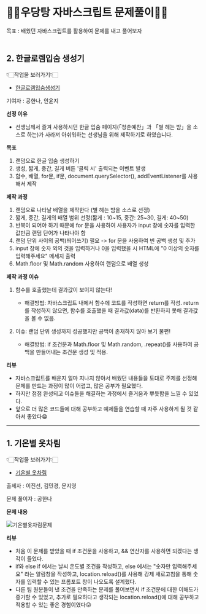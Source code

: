 # ✍🏻우당탕 자바스크립트 문제풀이✍🏻 #

목표 : 배웠던 자바스크립트를 활용하여 문제를 내고 풀어보자<br>
<br>

## 2. 한글로렘입숨 생성기 ##

👇🏻작업물 보러가기👇🏻
- [한글로렘입숨생성기](https://gonghanna.github.io/JS-Question-book/loremIpsum.html)

기여자 : 공한나, 안윤지

**선정 이유**
- 선생님께서 즐겨 사용하시던 한글 입숨 페이지(「청춘예찬」과 「별 헤는 밤」을 소스로 하는)가 사라져 아쉬워하는 선생님을 위해 제작하기로 하였습니다.

**목표**
1. 랜덤으로 한글 입숨 생성하기
2. 생성, 짧게, 중간, 길게 버튼 '클릭 시' 출력되는 이벤트 발생
3. 함수, 배열, for문, if문, document.querySelector(), addEventListener를 사용해서 제작

**제작 과정**
1. 랜덤으로 나타날 배열을 제작한다 (별 헤는 밤을 소스로 선정)
2. 짧게, 중간, 길게의 배열 범위 선정(짧게 : 10~15, 중간: 25~30, 길게: 40~50)
3. 반복이 되어야 하기 때문에 for 문을 사용하여 사용자가 input 창에 숫자를 입력한 값만큼 랜덤 단어가 나타나야 함
4. 랜덤 단위 사이의 공백(띄어쓰기) 필요 -> for 문을 사용하여 빈 공백 생성 및 추가
5. input 창에 숫자 외의 것을 입력하거나 0을 입력했을 시 HTML에 "0 이상의 숫자를 입력해주세요" 메세지 출력
6. Math.floor 및 Math.random 사용하여 랜덤으로 배열 생성

**제작 과정 이슈**
1. 함수를 호출했는데 결과값이 보이지 않는다!
    - 해결방법: 자바스크립트 내에서 함수에 코드를 작성하면 return를 작성. return를 작성하지 않으면, 함수를 호출했을 때 결과값(data)를 반환하지 못해 결과값을 볼 수 없음.
  
2. 이슈: 랜덤 단위 생성까지 성공했지만 공백이 존재하지 않아 보기 불편!
    - 해결방법: if 조건문과 Math.floor 및 Math.random, .repeat()를 사용하여 공백을 만들어내는 조건문 생성 및 적용.
  
**리뷰**
- 자바스크립트를 배운지 얼마 지나지 않아서 배웠던 내용들을 토대로 주제를 선정해 문제를 만드는 과정이 많이 어렵고, 많은 공부가 필요했다.
- 하지만 점점 완성되고 이슈들을 해결하는 과정에서 즐거움과 뿌듯함을 느낄 수 있었다.
- 앞으로 더 많은 코드들에 대해 공부하고 예제들을 연습할 때 자주 사용하게 될 것 같아서 좋았다😁

----

## 1. 기온별 옷차림 ##

👇🏻작업물 보러가기👇🏻
- [기온별 옷차림](https://gonghanna.github.io/JS-Question-book/weatherForDress.html)

출제자 : 이진선, 김민경, 문지영

문제 풀이자 : 공한나

**문제 내용**

![기온별옷차림문제](https://github.com/GongHanna/TeamProject/assets/160007300/098378ad-554c-449a-920a-5ae694c7c4e0)
  
**리뷰**
- 처음 이 문제를 받았을 때 if 조건문을 사용하고, && 연산자를 사용하면 되겠다는 생각이 들었다.
- if와 else if 에서는 날씨 온도별 조건을 작성하고, else 에서는 "숫자만 입력해주세요" 라는 알람창을 작성하고, location.reload()를 사용해 강제 새로고침을 통해 숫자를 입력할 수 있는 프롬포트 창이 나오도록 설계했다.
- 다른 팀 원분들이 낸 조건을 만족하는 문제를 풀어보면서 if 조건문에 대한 이해도가 증가할 수 있었고, 추가로 필요하다고 생각되는 location.reload()에 대해 공부하고 적용할 수 있는 좋은 경험이였다😜
